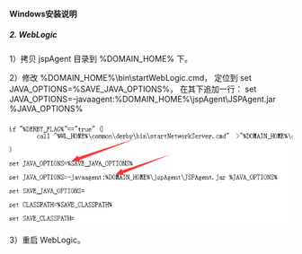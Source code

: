 #### Windows安装说明
##### 2. WebLogic
1）拷贝 jspAgent 目录到 %DOMAIN_HOME% 下。

2）修改 %DOMAIN_HOME%\bin\startWebLogic.cmd， 定位到
set JAVA_OPTIONS=%SAVE_JAVA_OPTIONS%， 在其下追加一行：
set JAVA_OPTIONS=-javaagent:%DOMAIN_HOME%\jspAgent\JSPAgent.jar %JAVA_OPTIONS%

![](/assets/Windows_Weblogic_1.png)


3）重启 WebLogic。